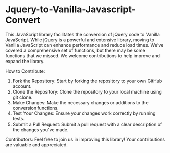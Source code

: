 # Jquery-to-Vanilla-Javascript-Convert
This JavaScript library facilitates the conversion of jQuery code to Vanilla JavaScript. While jQuery is a powerful and extensive library, moving to Vanilla JavaScript can enhance performance and reduce load times. We've covered a comprehensive set of functions, but there may be some functions that we missed. We welcome contributions to help improve and expand the library.

How to Contribute:
1. Fork the Repository: Start by forking the repository to your own GitHub account.
2. Clone the Repository: Clone the repository to your local machine using git clone.
3. Make Changes: Make the necessary changes or additions to the conversion functions.
4. Test Your Changes: Ensure your changes work correctly by running tests.
5. Submit a Pull Request: Submit a pull request with a clear description of the changes you've made.

Contributors:
Feel free to join us in improving this library! Your contributions are valuable and appreciated.
